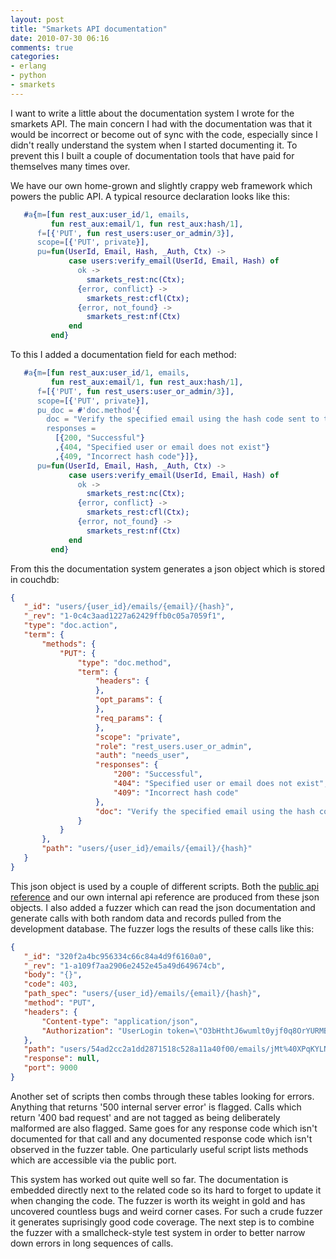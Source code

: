 ```yaml
---
layout: post
title: "Smarkets API documentation"
date: 2010-07-30 06:16
comments: true
categories:
- erlang
- python
- smarkets
---
```


I want to write a little about the documentation system I wrote for the smarkets API. The main concern I had with the documentation was that it would be incorrect or become out of sync with the code, especially since I didn't really understand the system when I started documenting it. To prevent this I built a couple of documentation tools that have paid for themselves many times over.

<!--more-->

We have our own home-grown and slightly crappy web framework which powers the public API. A typical resource declaration looks like this:

``` erlang
   #a{m=[fun rest_aux:user_id/1, emails,
         fun rest_aux:email/1, fun rest_aux:hash/1],
      f=[{'PUT', fun rest_users:user_or_admin/3}],
      scope=[{'PUT', private}],
      pu=fun(UserId, Email, Hash, _Auth, Ctx) ->
             case users:verify_email(UserId, Email, Hash) of
               ok ->
                 smarkets_rest:nc(Ctx);
               {error, conflict} ->
                 smarkets_rest:cfl(Ctx);
               {error, not_found} ->
                 smarkets_rest:nf(Ctx)
             end
         end}
```

To this I added a documentation field for each method:

``` erlang
   #a{m=[fun rest_aux:user_id/1, emails,
         fun rest_aux:email/1, fun rest_aux:hash/1],
      f=[{'PUT', fun rest_users:user_or_admin/3}],
      scope=[{'PUT', private}],
      pu_doc = #'doc.method'{
        doc = "Verify the specified email using the hash code sent to the user",
        responses =
          [{200, "Successful"}
          ,{404, "Specified user or email does not exist"}
          ,{409, "Incorrect hash code"}]},
      pu=fun(UserId, Email, Hash, _Auth, Ctx) ->
             case users:verify_email(UserId, Email, Hash) of
               ok ->
                 smarkets_rest:nc(Ctx);
               {error, conflict} ->
                 smarkets_rest:cfl(Ctx);
               {error, not_found} ->
                 smarkets_rest:nf(Ctx)
             end
         end}
```

From this the documentation system generates a json object which is stored in couchdb:

``` json
{
   "_id": "users/{user_id}/emails/{email}/{hash}",
   "_rev": "1-0c4c3aad1227a62429ffb0c05a7059f1",
   "type": "doc.action",
   "term": {
       "methods": {
           "PUT": {
               "type": "doc.method",
               "term": {
                   "headers": {
                   },
                   "opt_params": {
                   },
                   "req_params": {
                   },
                   "scope": "private",
                   "role": "rest_users.user_or_admin",
                   "auth": "needs_user",
                   "responses": {
                       "200": "Successful",
                       "404": "Specified user or email does not exist",
                       "409": "Incorrect hash code"
                   },
                   "doc": "Verify the specified email using the hash code sent to the user"
               }
           }
       },
       "path": "users/{user_id}/emails/{email}/{hash}"
   }
}
```

This json object is used by a couple of different scripts. Both the [public api reference](http://smarkets.com/api/documentation/) and our own internal api reference are produced from these json objects. I also added a fuzzer which can read the json documentation and generate calls with both random data and records pulled from the development database. The fuzzer logs the results of these calls like this:

``` json
{
   "_id": "320f2a4bc956334c66c84a4d9f6160a0",
   "_rev": "1-a109f7aa2906e2452e45a49d649674cb",
   "body": "{}",
   "code": 403,
   "path_spec": "users/{user_id}/emails/{email}/{hash}",
   "method": "PUT",
   "headers": {
       "Content-type": "application/json",
       "Authorization": "UserLogin token=\"O3bHthtJ6wumlt0yjf0q8OrYURMBKiRbfNRmhfGLJNCXhcXkSrzyPVzm47MoWD_lt6UdOJlA8wf1AWY~\""
   },
   "path": "users/54ad2cc2a1dd2871518c528a11a40f00/emails/jMt%40XPqKYLNx/50584d82c756b2e4a53c8695553ae34a",
   "response": null,
   "port": 9000
}
```

Another set of scripts then combs through these tables looking for errors. Anything that returns '500 internal server error' is flagged. Calls which return '400 bad request' and are not tagged as being deliberately malformed are also flagged. Same goes for any response code which isn't documented for that call and any documented response code which isn't observed in the fuzzer table. One particularly useful script lists methods which are accessible via the public port.

This system has worked out quite well so far. The documentation is embedded directly next to the related code so its hard to forget to update it when changing the code. The fuzzer is worth its weight in gold and has uncovered countless bugs and weird corner cases. For such a crude fuzzer it generates suprisingly good code coverage. The next step is to combine the fuzzer with a smallcheck-style test system in order to better narrow down errors in long sequences of calls.
